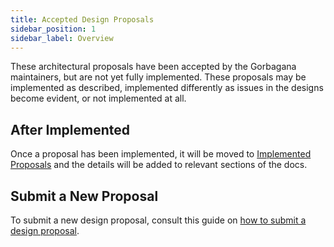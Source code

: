 ```yaml
---
title: Accepted Design Proposals
sidebar_position: 1
sidebar_label: Overview
---
```


These architectural proposals have been accepted by the Gorbagana maintainers, but are not yet fully implemented. These proposals may be implemented as described, implemented differently as issues in the designs become evident, or not implemented at all.

## After Implemented

Once a proposal has been implemented, it will be moved to [Implemented Proposals](../implemented-proposals/index.md) and the details will be added to relevant sections of the docs.

## Submit a New Proposal

To submit a new design proposal, consult this guide on [how to submit a design proposal](../proposals.md#submit-a-design-proposal).
